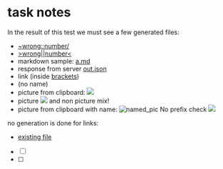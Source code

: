 # task notes
In the result of this test we must see a few generated files:
- [~wrong::number/](./main.files/wrong_number)
- [>wrong||number<](./main.files/wrong_number0)
- markdown sample: [a.md](./main.files/a.md)
- response from server [out.json](./main.files/out.json)
- link (inside [brackets](./main.files/brackets))
- [](./main.files/untitled) (no name)
- picture from clipboard: ![](<no image in clipboard>)
- picture ![](<no image in clipboard>) and non picture [](./main.files/untitled0) mix!
- picture from clipboard with name: ![named_pic](<no image in clipboard>)
No prefix check
![](<no image in clipboard>)

no generation is done for links:
- [existing file](./expected_output.md)
- [ ] [](./main.files/untitled1)
- [ ] 
